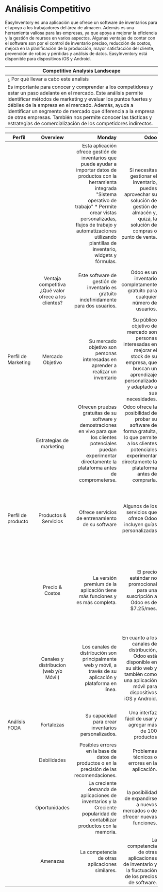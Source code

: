 # Análisis Competitivo
EasyInventory es una aplicación que ofrece un software de inventarios para el apoyo a los trabajadores del área de almacen. Además es una herramienta valiosa para las empresas, ya que apoya a mejorar la eficiencia y la gestión de reursos en varios aspectos. Algunas ventajas de contar con el software son por el control de inventario preciso, reducción de costos, mejora en la planificación de la producción, mayor satisfacción del cliente, prevención de robos y pérdidas y análisis de datos. EasyInventory está disponible para dispositivos iOS y Android.

| Competitive Analysis Landscape|
|-------------------------------|
|¿ Por qué llevar a cabo este analisis |
| Es importante para conocer y comprender a los competidores y estar un paso adelante en el mercado. Este análisis permite identificar métodos de marketing y evaluar los puntos fuertes y débiles de la empresa en el mercado. Además, ayuda a identificar un segmento de mercado que diferencia a la empresa de otras empresas. También nos permite conocer las tácticas y estrategias de comercialización de los competidores indirectos.|

|Perfil  | Overview        |  Monday | Odoo | ProfitBooks |
|--------|:---------------:|-------:|-----:|------------:|
|       |           | Esta aplicación ofrece gestión de inventarios que puede ayudar a importar datos de productos con la herramienta integrada "Sistema operativo de trabajo"  * Permite crear vistas personalizadas, flujos de trabajo y automatizaciones utilizando plantillas de inventario, widgets y fórmulas.| Si necesitas gestionar el inventario, puedes aprovechar su solución de gestión de almacén y, quizá, la solución de compras o punto de venta.| ProfitBooks es un software que cuenta con herramientas de gestión de inventarios, aunque se centra en la contabilidad y la gestión de nóminas. 
|       | Ventaja competitiva ¿Qué valor ofrece a los clientes? | Este software de gestión de inventario es gratuito indefinidamente para dos usuarios.|Odoo es un inventario completamente gratuito para cualquier número de usuarios.| incluirán los artículos en stock en las métricas, que se generan y muestran a través del menú "Informes".
|Perfil de Marketing | Mercado Objetivo| Su mercado objetivo son personas interesadas en aprender a realizar un inventario| Su público objetivo de mercado son personas interesadas en mejorar el stock de su empresa, que buscan un aprendizaje personalizado y adaptado a sus necesidades.| Su público objetivo de mercado son personas interesados en el inventario de su empresa, incluyendo aquellos que sobresalen en su busqueda.|
|           | Estrategias de marketing| Ofrecen pruebas gratuitas de su software y demostraciones en vivo para que los clientes potenciales puedan experimentar directamente la plataforma antes de comprometerse.|Odoo ofrece la posibilidad de probar su software de forma gratuita, lo que permite a los clientes potenciales experimentar directamente la plataforma antes de comprarla. | Ofrecer pruebas gratuitas o demostraciones en línea de su software para que los clientes potenciales puedan experimentar cómo funciona antes de comprarlo.|
| Perfil de producto| Productos & Servicios| Ofrece servicios de entrenamiento de su software| Algunos de los servicios que ofrece Odoo incluyen guías personalizadas| Ofrece una gruía virtual para conocimiento de su aplicación. Además, permite planificar tiempo de stock de un producto.
|           | Precio & Costos| La versión premium de la aplicación tiene más funciones y es más completa.| El precio estándar no promocional para una suscripción a Odoo es de $7.25/mes.| ProfitBooks ofrece una prueba gratuita de 30 días y diferentes planes de suscripción con herramientas avanzadas de organización, contenido y nutrición.
|           | Canales y distribucion (web y/o Móvil)| Los canales de distribución son principalmente web y móvil, a través de su aplicación y plataforma en línea.|En cuanto a los canales de distribución, Odoo está disponible en su sitio web y también como una aplicación móvil para dispositivos iOS y Android.|Los canales de distribución de ProfitBooks incluyen su sitio web y aplicaciones móviles, que están disponibles para su descarga en la App Store y Google Play
|Análisis FODA| Fortalezas| Su capacidad para crear inventarios personalizados. | Una interfaz fácil de usar y agregar más de 100 productos| Su amplia base de datos de productos y su fácil interfaz de uso.
|         |Debilidades|  Posibles errores en la base de datos de productos o en la precisión de las recomendaciones. |Problemas técnicos o errores en la aplicación.| Cambios en las tendencias de los usuarios o en la tecnología.
|         |Oportunidades| La creciente demanda de aplicaciones de inventarios y la Creciente popularidad de contabilizar productos con la memoria.|la posibilidad de expandirse a nuevos mercados o de ofrecer nuevas funciones. 
|          | Amenazas| La competencia de otras aplicaciones similares.| La competencia de otras aplicaciones de inventario y la fluctuación de los precios de software.| La competencia de otras aplicaciones similares.
